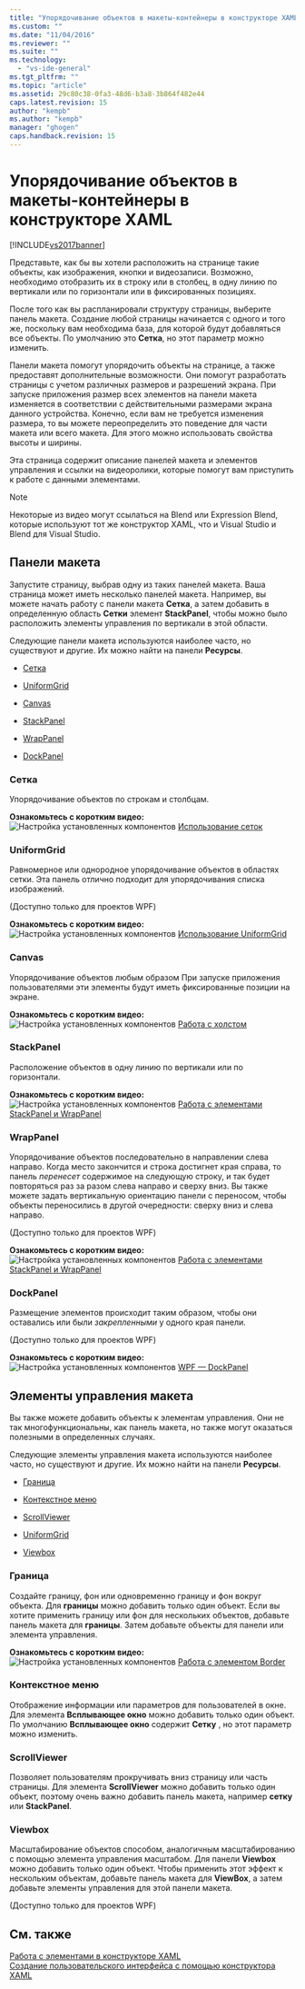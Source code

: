 ```yaml
---
title: "Упорядочивание объектов в макеты-контейнеры в конструкторе XAML | Microsoft Docs"
ms.custom: ""
ms.date: "11/04/2016"
ms.reviewer: ""
ms.suite: ""
ms.technology: 
  - "vs-ide-general"
ms.tgt_pltfrm: ""
ms.topic: "article"
ms.assetid: 29c80c38-0fa3-48d6-b3a8-3b864f482e44
caps.latest.revision: 15
author: "kempb"
ms.author: "kempb"
manager: "ghogen"
caps.handback.revision: 15
---
```

# Упорядочивание объектов в макеты-контейнеры в конструкторе XAML
[!INCLUDE[vs2017banner](../code-quality/includes/vs2017banner.md)]

Представьте, как бы вы хотели расположить на странице такие объекты, как изображения, кнопки и видеозаписи.  Возможно, необходимо отобразить их в строку или в столбец, в одну линию по вертикали или по горизонтали или в фиксированных позициях.  
  
 После того как вы распланировали структуру страницы, выберите панель макета.  Создание любой страницы начинается с одного и того же, поскольку вам необходима база, для которой будут добавляться все объекты.  По умолчанию это **Сетка**, но этот параметр можно изменить.  
  
 Панели макета помогут упорядочить объекты на странице, а также предоставят дополнительные возможности.  Они помогут разработать страницы с учетом различных размеров и разрешений экрана.  При запуске приложения размер всех элементов на панели макета изменяется в соответствии с действительными размерами экрана данного устройства.  Конечно, если вам не требуется изменения размера, то вы можете переопределить это поведение для части макета или всего макета.  Для этого можно использовать свойства высоты и ширины.  
  
 Эта страница содержит описание панелей макета и элементов управления и ссылки на видеоролики, которые помогут вам приступить к работе с данными элементами.  
  
> [!NOTE]
>  Некоторые из видео могут ссылаться на Blend или Expression Blend, которые используют тот же конструктор XAML, что и Visual Studio и Blend для Visual Studio.  
  
## Панели макета  
 Запустите страницу, выбрав одну из таких панелей макета.  Ваша страница может иметь несколько панелей макета.  Например, вы можете начать работу с панели макета **Сетка**, а затем добавить в определенную область **Сетки** элемент **StackPanel**, чтобы можно было расположить элементы управления по вертикали в этой области.  
  
 Следующие панели макета используются наиболее часто, но существуют и другие.  Их можно найти на панели **Ресурсы**.  
  
-   [Сетка](#Grid)  
  
-   [UniformGrid](#Uniform)  
  
-   [Canvas](#Canvas)  
  
-   [StackPanel](#Stack)  
  
-   [WrapPanel](#Wrap)  
  
-   [DockPanel](#Dock)  
  
###  <a name="Grid"></a> Сетка  
 Упорядочивание объектов по строкам и столбцам.  
  
 **Ознакомьтесь с коротким видео:** ![Настройка установленных компонентов](../designers/media/bldadminconsoleinitialconfigicon.png "BldAdminConsoleInitialConfigIcon") [Использование сеток](http://www.popscreen.com/v/6A4hj/Microsoft-Expression-Blend-Using-Grids)  
  
###  <a name="Uniform"></a> UniformGrid  
 Равномерное или однородное упорядочивание объектов в областях сетки.  Эта панель отлично подходит для упорядочивания списка изображений.  
  
 \(Доступно только для проектов WPF\)  
  
 **Ознакомьтесь с коротким видео:** ![Настройка установленных компонентов](../designers/media/bldadminconsoleinitialconfigicon.png "BldAdminConsoleInitialConfigIcon") [Использование UniformGrid](http://www.popscreen.com/v/6A4iq/Microsoft-Expression-Blend-Working-with-a-UniformGrid)  
  
###  <a name="Canvas"></a> Canvas  
 Упорядочивание объектов любым образом  При запуске приложения пользователями эти элементы будут иметь фиксированные позиции на экране.  
  
 **Ознакомьтесь с коротким видео:** ![Настройка установленных компонентов](../designers/media/bldadminconsoleinitialconfigicon.png "BldAdminConsoleInitialConfigIcon") [Работа с холстом](http://www.popscreen.com/v/6A4hT/Microsoft-Expression-Blend-Working-with-the-Canvas)  
  
###  <a name="Stack"></a> StackPanel  
 Расположение объектов в одну линию по вертикали или по горизонтали.  
  
 **Ознакомьтесь с коротким видео:** ![Настройка установленных компонентов](../designers/media/bldadminconsoleinitialconfigicon.png "BldAdminConsoleInitialConfigIcon") [Работа с элементами StackPanel и WrapPanel](http://www.popscreen.com/v/6A4i5/Microsoft-Expression-Blend-Using-the-StackPanel-and-WrapPanel)  
  
###  <a name="Wrap"></a> WrapPanel  
 Упорядочивание объектов последовательно в направлении слева направо.  Когда место закончится и строка достигнет края справа, то панель *перенесет* содержимое на следующую строку, и так будет повторяться раз за разом слева направо и сверху вниз.  Вы также можете задать вертикальную ориентацию панели с переносом, чтобы объекты переносились в другой очередности: сверху вниз и слева направо.  
  
 \(Доступно только для проектов WPF\)  
  
 **Ознакомьтесь с коротким видео:** ![Настройка установленных компонентов](../designers/media/bldadminconsoleinitialconfigicon.png "BldAdminConsoleInitialConfigIcon") [Работа с элементами StackPanel и WrapPanel](http://www.popscreen.com/v/6A4i5/Microsoft-Expression-Blend-Using-the-StackPanel-and-WrapPanel)  
  
###  <a name="Dock"></a> DockPanel  
 Размещение элементов происходит таким образом, чтобы они оставались или были *закрепленными* у одного края панели.  
  
 \(Доступно только для проектов WPF\)  
  
 **Ознакомьтесь с коротким видео:** ![Настройка установленных компонентов](../designers/media/bldadminconsoleinitialconfigicon.png "BldAdminConsoleInitialConfigIcon") [WPF — DockPanel](https://www.youtube.com/watch?v=EBH_OIM-zPo)  
  
## Элементы управления макета  
 Вы также можете добавить объекты к элементам управления.  Они не так многофункциональны, как панель макета, но также могут оказаться полезными в определенных случаях.  
  
 Следующие элементы управления макета используются наиболее часто, но существуют и другие.  Их можно найти на панели **Ресурсы**.  
  
-   [Граница](#Border)  
  
-   [Контекстное меню](#Popup)  
  
-   [ScrollViewer](#Scroll)  
  
-   [UniformGrid](#Uniform)  
  
-   [Viewbox](#View)  
  
###  <a name="Border"></a> Граница  
 Создайте границу, фон или одновременно границу и фон вокруг объекта.  Для **границы** можно добавить только один объект.  Если вы хотите применить границу или фон для нескольких объектов, добавьте панель макета для **границы**.  Затем добавьте объекты для панели или элемента управления.  
  
 **Ознакомьтесь с коротким видео:** ![Настройка установленных компонентов](../designers/media/bldadminconsoleinitialconfigicon.png "BldAdminConsoleInitialConfigIcon") [Работа с элементом Border](http://www.popscreen.com/v/6A4hB/Microsoft-Expression-Blend-Working-with-Borders)  
  
###  <a name="Popup"></a> Контекстное меню  
 Отображение информации или параметров для пользователей в окне.  Для элемента **Всплывающее окно** можно добавить только один объект.  По умолчанию **Всплывающее окно** содержит **Сетку** , но этот параметр можно изменить.  
  
###  <a name="Scroll"></a> ScrollViewer  
 Позволяет пользователям прокручивать вниз страницу или часть страницы.  Для элемента **ScrollViewer** можно добавить только один объект, поэтому очень важно добавить панель макета, например **сетку** или **StackPanel**.  
  
###  <a name="View"></a> Viewbox  
 Масштабирование объектов способом, аналогичным масштабированию с помощью элемента управления масштабом.  Для панели **Viewbox** можно добавить только один объект.  Чтобы применить этот эффект к нескольким объектам, добавьте панель макета для **ViewBox**, а затем добавьте элементы управления для этой панели макета.  
  
 \(Доступно только для проектов WPF\)  
  
## См. также  
 [Работа с элементами в конструкторе XAML](../designers/working-with-elements-in-xaml-designer.md)   
 [Создание пользовательского интерфейса с помощью конструктора XAML](../designers/creating-a-ui-by-using-xaml-designer-in-visual-studio.md)
